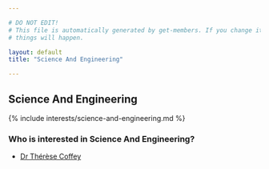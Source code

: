 ```yaml
---

# DO NOT EDIT!
# This file is automatically generated by get-members. If you change it, bad
# things will happen.

layout: default
title: "Science And Engineering"

---
```


## Science And Engineering

{% include interests/science-and-engineering.md %}

### Who is interested in Science And Engineering?


* [Dr Thérèse Coffey](/members/dr-therese-coffey.html)

